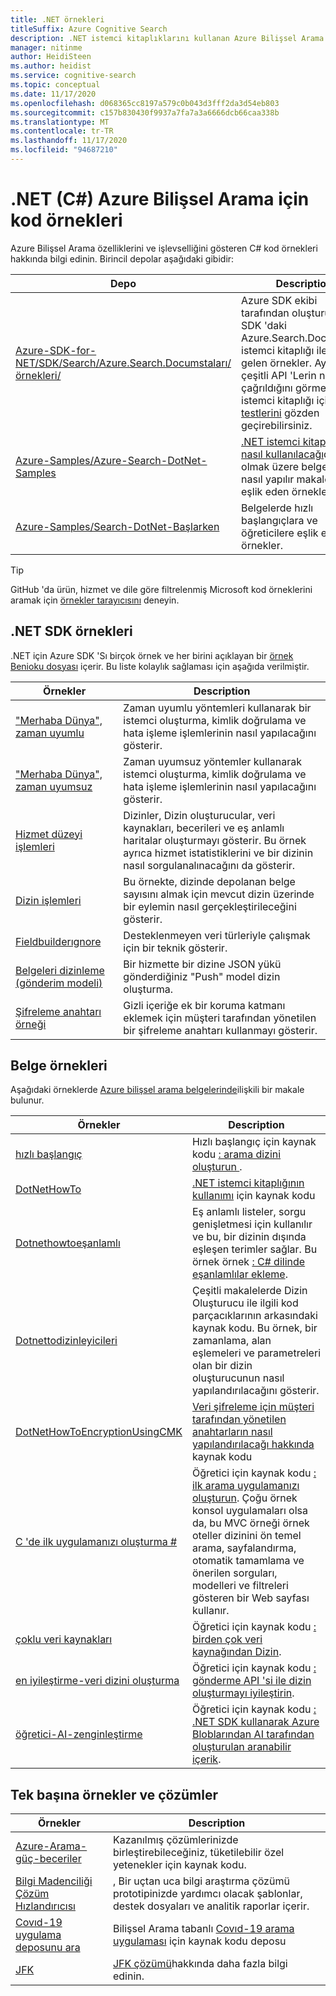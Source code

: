 ```yaml
---
title: .NET örnekleri
titleSuffix: Azure Cognitive Search
description: .NET istemci kitaplıklarını kullanan Azure Bilişsel Arama demo C# kod örneklerini bulun.
manager: nitinme
author: HeidiSteen
ms.author: heidist
ms.service: cognitive-search
ms.topic: conceptual
ms.date: 11/17/2020
ms.openlocfilehash: d068365cc8197a579c0b043d3fff2da3d54eb803
ms.sourcegitcommit: c157b830430f9937a7fa7a3a6666dcb66caa338b
ms.translationtype: MT
ms.contentlocale: tr-TR
ms.lasthandoff: 11/17/2020
ms.locfileid: "94687210"
---
```

# <a name="net-c-code-samples-for-azure-cognitive-search"></a>.NET (C#) Azure Bilişsel Arama için kod örnekleri

Azure Bilişsel Arama özelliklerini ve işlevselliğini gösteren C# kod örnekleri hakkında bilgi edinin. Birincil depolar aşağıdaki gibidir:

| Depo | Description |
|------------|-------------|
| [Azure-SDK-for-NET/SDK/Search/Azure.Search.Documstaları/örnekleri/](https://github.com/Azure/azure-sdk-for-net/tree/master/sdk/search/Azure.Search.Documents/samples) | Azure SDK ekibi tarafından oluşturulan ve SDK 'daki Azure.Search.Documstalar istemci kitaplığı ile birlikte gelen örnekler. Ayrıca, çeşitli API 'Lerin nasıl çağrıldığını görmek için istemci kitaplığı için [birim testlerini](https://github.com/Azure/azure-sdk-for-net/tree/master/sdk/search/Azure.Search.Documents/tests) gözden geçirebilirsiniz. |
| [Azure-Samples/Azure-Search-DotNet-Samples](https://github.com/Azure-Samples/azure-search-dotnet-samples) | [.NET istemci kitaplığının nasıl kullanılacağı](search-howto-dotnet-sdk.md)da dahil olmak üzere belgelerde nasıl yapılır makalelerine eşlik eden örnekler.|
| [Azure-Samples/Search-DotNet-Başlarken](https://github.com/Azure-Samples/search-dotnet-getting-started) | Belgelerde hızlı başlangıçlara ve öğreticilere eşlik eden örnekler.|

> [!Tip]
> GitHub 'da ürün, hizmet ve dile göre filtrelenmiş Microsoft kod örneklerini aramak için [örnekler tarayıcısını](/samples/browse/?languages=csharp&products=azure-cognitive-search) deneyin.

## <a name="net-sdk-samples"></a>.NET SDK örnekleri

.NET için Azure SDK 'Sı birçok örnek ve her birini açıklayan bir [örnek Benioku dosyası](https://github.com/Azure/azure-sdk-for-net/blob/master/sdk/search/Azure.Search.Documents/samples/README.md) içerir. Bu liste kolaylık sağlaması için aşağıda verilmiştir.

| Örnekler | Description |
|---------|-------------|
| ["Merhaba Dünya", zaman uyumlu](https://github.com/Azure/azure-sdk-for-net/blob/master/sdk/search/Azure.Search.Documents/samples/Sample01a_HelloWorld.md) | Zaman uyumlu yöntemleri kullanarak bir istemci oluşturma, kimlik doğrulama ve hata işleme işlemlerinin nasıl yapılacağını gösterir.|
| ["Merhaba Dünya", zaman uyumsuz](https://github.com/Azure/azure-sdk-for-net/blob/master/sdk/search/Azure.Search.Documents/samples/Sample01b_HelloWorldAsync.md) | Zaman uyumsuz yöntemler kullanarak istemci oluşturma, kimlik doğrulama ve hata işleme işlemlerinin nasıl yapılacağını gösterir.  |
| [Hizmet düzeyi işlemleri](https://github.com/Azure/azure-sdk-for-net/blob/master/sdk/search/Azure.Search.Documents/samples/Sample02_Service.md) | Dizinler, Dizin oluşturucular, veri kaynakları, becerileri ve eş anlamlı haritalar oluşturmayı gösterir. Bu örnek ayrıca hizmet istatistiklerini ve bir dizinin nasıl sorgulanalınacağını da gösterir.  |
| [Dizin işlemleri](https://github.com/Azure/azure-sdk-for-net/blob/master/sdk/search/Azure.Search.Documents/samples/Sample03_Index.md) | Bu örnekte, dizinde depolanan belge sayısını almak için mevcut dizin üzerinde bir eylemin nasıl gerçekleştirileceğini gösterir.  |
| [Fieldbuilderıgnore](https://github.com/Azure/azure-sdk-for-net/blob/master/sdk/search/Azure.Search.Documents/samples/Sample04_FieldBuilderIgnore.md) | Desteklenmeyen veri türleriyle çalışmak için bir teknik gösterir.  |
| [Belgeleri dizinleme (gönderim modeli)](https://github.com/Azure/azure-sdk-for-net/blob/master/sdk/search/Azure.Search.Documents/samples/Sample05_IndexingDocuments.md) | Bir hizmette bir dizine JSON yükü gönderdiğiniz "Push" model dizin oluşturma.   |
| [Şifreleme anahtarı örneği](https://github.com/Azure/azure-sdk-for-net/blob/master/sdk/search/Azure.Search.Documents/samples/Sample06_EncryptedIndex.md) | Gizli içeriğe ek bir koruma katmanı eklemek için müşteri tarafından yönetilen bir şifreleme anahtarı kullanmayı gösterir.  |

## <a name="documentation-samples"></a>Belge örnekleri

Aşağıdaki örneklerde [Azure bilişsel arama belgelerinde](https://docs.microsoft.com/azure/search/)ilişkili bir makale bulunur.

| Örnekler | Description |
|---------|-------------|
| [hızlı başlangıç](https://github.com/Azure-Samples/azure-search-dotnet-samples/tree/master/quickstart) | Hızlı başlangıç için kaynak kodu [: arama dizini oluşturun ](search-get-started-dotnet.md).  |
| [DotNetHowTo](https://github.com/Azure-Samples/search-dotnet-getting-started/tree/master/DotNetHowTo)  | [.NET istemci kitaplığının kullanımı](search-howto-dotnet-sdk.md) için kaynak kodu |
| [Dotnethowtoeşanlamlı](https://github.com/Azure-Samples/search-dotnet-getting-started/tree/master/DotNetHowToSynonyms)  | Eş anlamlı listeler, sorgu genişletmesi için kullanılır ve bu, bir dizinin dışında eşleşen terimler sağlar. Bu örnek örnek [: C# dilinde eşanlamlılar ekleme](search-synonyms-tutorial-sdk.md). |
| [Dotnettodizinleyicileri](https://github.com/Azure-Samples/search-dotnet-getting-started/tree/master/DotNetHowToIndexers) | Çeşitli makalelerde Dizin Oluşturucu ile ilgili kod parçacıklarının arkasındaki kaynak kodu. Bu örnek, bir zamanlama, alan eşlemeleri ve parametreleri olan bir dizin oluşturucunun nasıl yapılandırılacağını gösterir.  |
| [DotNetHowToEncryptionUsingCMK](https://github.com/Azure-Samples/search-dotnet-getting-started/tree/master/DotNetHowToEncryptionUsingCMK)  | [Veri şifreleme için müşteri tarafından yönetilen anahtarların nasıl yapılandırılacağı hakkında](search-security-manage-encryption-keys.md) kaynak kodu |
| [C 'de ilk uygulamanızı oluşturma #](https://github.com/Azure-Samples/azure-search-dotnet-samples/tree/master/create-first-app/v11) |  Öğretici için kaynak kodu [: ilk arama uygulamanızı oluşturun](tutorial-csharp-create-first-app.md). Çoğu örnek konsol uygulamaları olsa da, bu MVC örneği örnek oteller dizinini ön temel arama, sayfalandırma, otomatik tamamlama ve önerilen sorguları, modelleri ve filtreleri gösteren bir Web sayfası kullanır. |
| [çoklu veri kaynakları](https://github.com/Azure-Samples/azure-search-dotnet-samples/tree/master/multiple-data-sources)  | Öğretici için kaynak kodu [: birden çok veri kaynağından Dizin](tutorial-multiple-data-sources.md). |
|  [en iyileştirme-veri dizini oluşturma](https://github.com/Azure-Samples/azure-search-dotnet-samples/tree/master/optimize-data-indexing) | Öğretici için kaynak kodu [: gönderme API 'si ile dizin oluşturmayı iyileştirin](tutorial-optimize-indexing-push-api.md).  |
| [öğretici-AI-zenginleştirme](https://github.com/Azure-Samples/azure-search-dotnet-samples/tree/master/tutorial-ai-enrichment)  | Öğretici için kaynak kodu [: .NET SDK kullanarak Azure Bloblarından AI tarafından oluşturulan aranabilir içerik](cognitive-search-tutorial-blob-dotnet.md).  |

## <a name="standalone-samples-and-solutions"></a>Tek başına örnekler ve çözümler

| Örnekler | Description |
|---------|-------------|
| [Azure-Arama-güç-beceriler](https://github.com/Azure-Samples/azure-search-power-skills)  | Kazanılmış çözümlerinizde birleştirebileceğiniz, tüketilebilir özel yetenekler için kaynak kodu.  |
| [Bilgi Madenciliği Çözüm Hızlandırıcısı](https://docs.microsoft.com/samples/azure-samples/azure-search-knowledge-mining/azure-search-knowledge-mining/) | , Bir uçtan uca bilgi araştırma çözümü prototipinizde yardımcı olacak şablonlar, destek dosyaları ve analitik raporlar içerir.  |
| [Covıd-19 uygulama deposunu ara](https://github.com/liamca/covid19search) | Bilişsel Arama tabanlı [Covıd-19 arama uygulaması](https://covid19search.azurewebsites.net/) için kaynak kodu deposu |
| [JFK](https://github.com/Microsoft/AzureSearch_JFK_Files) | [JFK çözümü](https://www.microsoft.com/ai/ai-lab-jfk-files)hakkında daha fazla bilgi edinin. |